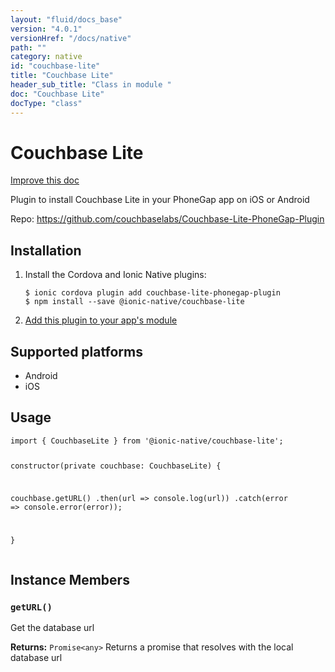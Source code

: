 ```yaml
---
layout: "fluid/docs_base"
version: "4.0.1"
versionHref: "/docs/native"
path: ""
category: native
id: "couchbase-lite"
title: "Couchbase Lite"
header_sub_title: "Class in module "
doc: "Couchbase Lite"
docType: "class"
---
```


<h1 class="api-title">Couchbase Lite</h1>

<a class="improve-v2-docs" href="http://github.com/ionic-team/ionic-native/edit/master/src/@ionic-native/plugins/couchbase-lite/index.ts#L1">
  Improve this doc
</a>







<p>Plugin to install Couchbase Lite in your PhoneGap app on iOS or Android</p>


<p>Repo:
  <a href="https://github.com/couchbaselabs/Couchbase-Lite-PhoneGap-Plugin">
    https://github.com/couchbaselabs/Couchbase-Lite-PhoneGap-Plugin
  </a>
</p>


<h2><a class="anchor" name="installation" href="#installation"></a>Installation</h2>
<ol class="installation">
  <li>Install the Cordova and Ionic Native plugins:<br>
    <pre><code class="nohighlight">$ ionic cordova plugin add couchbase-lite-phonegap-plugin
$ npm install --save @ionic-native/couchbase-lite
</code></pre>
  </li>
  <li><a href="https://ionicframework.com/docs/native/#Add_Plugins_to_Your_App_Module">Add this plugin to your app's module</a></li>
</ol>



<h2><a class="anchor" name="platforms" href="#platforms"></a>Supported platforms</h2>
<ul>
  <li>Android</li><li>iOS</li>
</ul>






<h2><a class="anchor" name="usage" href="#usage"></a>Usage</h2>
<pre><code class="lang-typescript">import { CouchbaseLite } from &#39;@ionic-native/couchbase-lite&#39;;

constructor(private couchbase: CouchbaseLite) {

  couchbase.getURL()
    .then(url =&gt; console.log(url))
    .catch(error =&gt; console.error(error));

}
</code></pre>








<h2><a class="anchor" name="instance-members" href="#instance-members"></a>Instance Members</h2>
<h3><a class="anchor" name="getURL" href="#getURL"></a><code>getURL()</code></h3>




Get the database url


<div class="return-value" markdown="1">
  <i class="icon ion-arrow-return-left"></i>
  <b>Returns:</b> <code>Promise&lt;any&gt;</code> Returns a promise that resolves with the local database url
</div>





